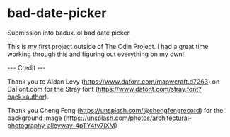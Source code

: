 # bad-date-picker

Submission into badux.lol bad date picker.

This is my first project outside of The Odin Project. I had a great time working through this and figuring out everything on my own!

--- Credit ---

Thank you to Aidan Levy (https://www.dafont.com/maowcraft.d7263) on DaFont.com for the Stray font (https://www.dafont.com/stray.font?back=author).

Thank you Cheng Feng (https://unsplash.com/@chengfengrecord) for the background image (https://unsplash.com/photos/architectural-photography-alleyway-4pTY4ty7jXM)
